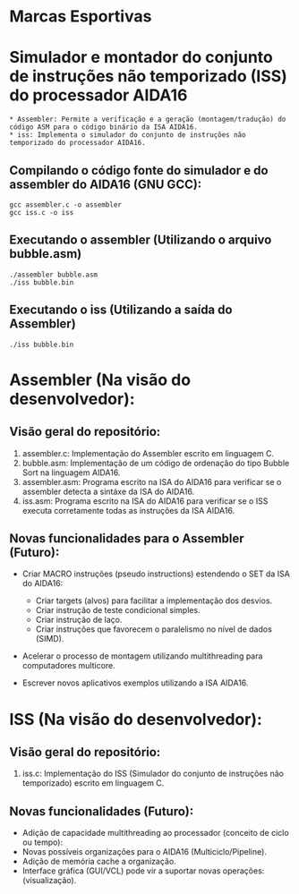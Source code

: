 # Marcas Esportivas
Simulador e montador do conjunto de instruções não temporizado (ISS) do processador AIDA16
========

```
* Assembler: Permite a verificação e a geração (montagem/tradução) do código ASM para o código binário da ISA AIDA16.
* iss: Implementa o simulador do conjunto de instruções não temporizado do processador AIDA16.
```

Compilando o código fonte do simulador e do assembler do AIDA16 (GNU GCC):
-----------
```
gcc assembler.c -o assembler
gcc iss.c -o iss
```

Executando o assembler (Utilizando o arquivo bubble.asm)
-----------
```
./assembler bubble.asm
./iss bubble.bin
```

Executando o iss (Utilizando a saída do Assembler)
-----------
```
./iss bubble.bin
```

Assembler (Na visão do desenvolvedor):
========

Visão geral do repositório:
-----------
1. assembler.c: Implementação do Assembler escrito em linguagem C.
2. bubble.asm: Implementação de um código de ordenação do tipo Bubble Sort na linguagem AIDA16.
3. assembler.asm: Programa escrito na ISA do AIDA16 para verificar se o assembler detecta a sintáxe da ISA do AIDA16.
3. iss.asm: Programa escrito na ISA do AIDA16 para verificar se o ISS executa corretamente todas as instruções da ISA AIDA16.

Novas funcionalidades para o Assembler (Futuro):
-----------

- Criar MACRO instruções (pseudo instructions) estendendo o SET da ISA do AIDA16:

  - Criar targets (alvos) para facilitar a implementação dos desvios.
  - Criar instrução de teste condicional simples.
  - Criar instrução de laço.
  - Criar instruções que favorecem o paralelismo no nível de dados (SIMD).

- Acelerar o processo de montagem utilizando multithreading para computadores multicore.
- Escrever novos aplicativos exemplos utilizando a ISA AIDA16.

ISS (Na visão do desenvolvedor):
========

Visão geral do repositório:
-----------
1. iss.c: Implementação do ISS (Simulador do conjunto de instruções não temporizado) escrito em linguagem C.

Novas funcionalidades (Futuro):
-----------

- Adição de capacidade multithreading ao processador (conceito de ciclo ou tempo):
- Novas possíveis organizações para o AIDA16 (Multiciclo/Pipeline).
- Adição de memória cache a organização.
- Interface gráfica (GUI/VCL) pode vir a suportar novas operações: (visualização).
